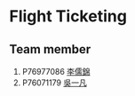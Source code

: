 # Flight Ticketing

## Team member

1. P76977086 [李儒錦](https://github.com/kiam123)
2. P76071179 [吳一凡](https://github.com/WuIFan)